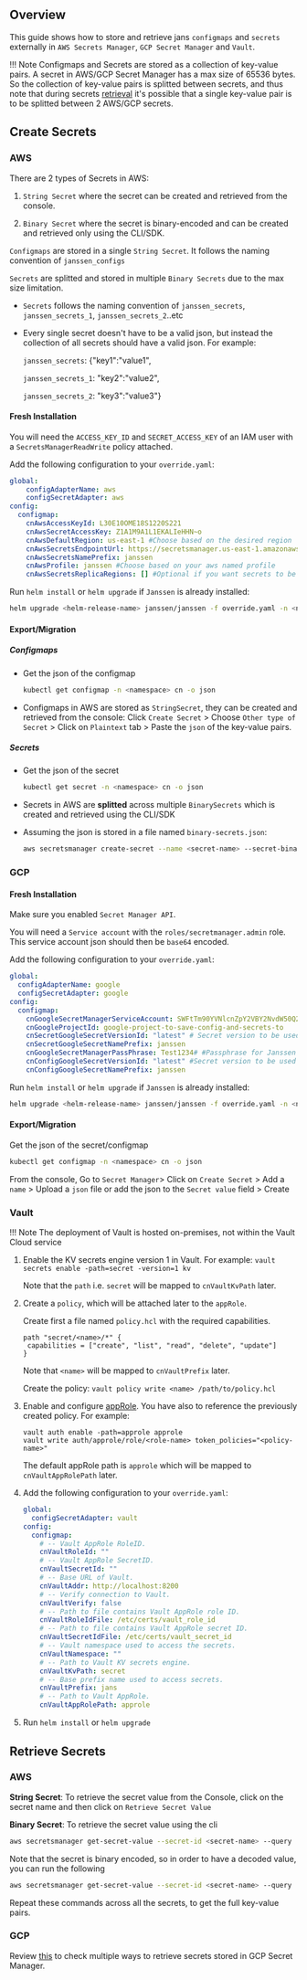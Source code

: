 ## Overview
   This guide shows how to store and retrieve jans `configmaps` and `secrets` externally in `AWS Secrets Manager`, `GCP Secret Manager` and `Vault`.  

!!! Note
    Configmaps and Secrets are stored as a collection of key-value pairs. A secret in AWS/GCP Secret Manager has a max size of 65536 bytes. So the collection of key-value pairs is splitted between secrets, and thus note that during secrets [retrieval](#retrieve-secrets-) it's possible that a single key-value pair is to be splitted between 2 AWS/GCP secrets.

##  Create Secrets

### AWS

There are 2 types of Secrets in AWS:

 1. `String Secret` where the secret can be created and retrieved from the console.

 2. `Binary Secret` where the secret is binary-encoded and can be created and retrieved only using the CLI/SDK.

`Configmaps` are stored in a single `String Secret`. It follows the naming convention of `janssen_configs`

`Secrets` are splitted and stored in multiple `Binary Secrets` due to the max size limitation.

 - `Secrets` follows the naming convention of `janssen_secrets`, `janssen_secrets_1`, `janssen_secrets_2`..etc
 
 - Every single secret doesn't have to be a valid json, but instead the collection of all secrets should have a valid json. For example: 

      `janssen_secrets`: {"key1":"value1",

      `janssen_secrets_1`: "key2":"value2",
      
      `janssen_secrets_2`: "key3":"value3"}




#### Fresh Installation

You will need the `ACCESS_KEY_ID` and `SECRET_ACCESS_KEY` of an IAM user with a `SecretsManagerReadWrite` policy attached.

Add the following configuration to your `override.yaml`:
```yaml
global:
    configAdapterName: aws
    configSecretAdapter: aws 
config:
  configmap:
    cnAwsAccessKeyId: L30E10OME18S1220S221
    cnAwsSecretAccessKey: Z1A1M9A1L1EKALIeHHN~o
    cnAwsDefaultRegion: us-east-1 #Choose based on the desired region
    cnAwsSecretsEndpointUrl: https://secretsmanager.us-east-1.amazonaws.com #Choose based on the desired region
    cnAwsSecretsNamePrefix: janssen
    cnAwsProfile: janssen #Choose based on your aws named profile 
    cnAwsSecretsReplicaRegions: [] #Optional if you want secrets to be replicated. [{"Region": "us-west-1"}, {"Region": "us-west-2"}]
```

Run `helm install` or `helm upgrade` if `Janssen` is already installed:
        
```bash
helm upgrade <helm-release-name> janssen/janssen -f override.yaml -n <namespace>
```

#### Export/Migration

##### Configmaps 
- Get the json of the configmap
  ```bash
  kubectl get configmap -n <namespace> cn -o json 
  ```

- Configmaps in AWS are stored as `StringSecret`, they can be created and retrieved from the console:
  Click `Create Secret` > Choose `Other type of Secret` > Click on `Plaintext` tab > Paste the `json` of the key-value pairs.

##### Secrets
- Get the json of the secret
  ```bash
  kubectl get secret -n <namespace> cn -o json 
  ```

- Secrets in AWS are **splitted** across multiple `BinarySecrets` which is created and retrieved using the CLI/SDK

- Assuming the json is stored in a file named `binary-secrets.json`:
  ```bash
  aws secretsmanager create-secret --name <secret-name> --secret-binary fileb://binary-secrets.json --region <secret-region>
  ```


### GCP 

#### Fresh Installation
Make sure you enabled `Secret Manager API`.

You will need a `Service account` with the `roles/secretmanager.admin` role. This service account json should then be `base64` encoded.

Add the following configuration to your `override.yaml`:
```yaml
global:
  configAdapterName: google
  configSecretAdapter: google 
config:
  configmap:
    cnGoogleSecretManagerServiceAccount: SWFtTm90YVNlcnZpY2VBY2NvdW50Q2hhbmdlTWV0b09uZQo= #base64 encoded service account json
    cnGoogleProjectId: google-project-to-save-config-and-secrets-to
    cnSecretGoogleSecretVersionId: "latest" # Secret version to be used for secret configuration. Defaults to latest and should normally always stay that way. 
    cnSecretGoogleSecretNamePrefix: janssen
    cnGoogleSecretManagerPassPhrase: Test1234# #Passphrase for Janssen secret in Google Secret Manager. Used for encrypting and decrypting data from Google's Secret Manager. 
    cnConfigGoogleSecretVersionId: "latest" #Secret version to be used for configuration. Defaults to latest and should normally always stay that way.
    cnConfigGoogleSecretNamePrefix: janssen
```    

Run `helm install` or `helm upgrade` if `Janssen` is already installed:
        
```bash
helm upgrade <helm-release-name> janssen/janssen -f override.yaml -n <namespace>
```


#### Export/Migration 


Get the json of the secret/configmap
```bash
kubectl get configmap -n <namespace> cn -o json 
```

From the console, Go to `Secret Manager`> Click on `Create Secret` > Add a `name` > Upload a `json` file or add the json to the `Secret value` field > Create

### Vault

!!! Note
    The deployment of Vault is hosted on-premises, not within the Vault Cloud service

1.  Enable the KV secrets engine version 1 in Vault. For example:
    `vault secrets enable -path=secret -version=1 kv`

    Note that the `path` i.e. `secret` will be mapped to `cnVaultKvPath` later.

2.  Create a `policy`, which will be attached later to the `appRole`.

    Create first a file named `policy.hcl` with the required capabilities.
    ```
    path "secret/<name>/*" {
     capabilities = ["create", "list", "read", "delete", "update"]
    }  
    ```

    Note that `<name>` will be mapped to `cnVaultPrefix` later.

    Create the policy:
    `vault policy write <name> /path/to/policy.hcl`


3.  Enable and configure [appRole](https://developer.hashicorp.com/vault/docs/auth/approle#configuration). You have also to reference the previously created policy. For example:
    ```
    vault auth enable -path=approle approle
    vault write auth/approle/role/<role-name> token_policies="<policy-name>"
    ```

    The default appRole path is `approle` which will be mapped to `cnVaultAppRolePath` later.

4.  Add the following configuration to your `override.yaml`:

    ```yaml
    global:
      configSecretAdapter: vault
    config:
      configmap:  
        # -- Vault AppRole RoleID.
        cnVaultRoleId: ""
        # -- Vault AppRole SecretID.
        cnVaultSecretId: ""
        # -- Base URL of Vault.
        cnVaultAddr: http://localhost:8200
        # -- Verify connection to Vault.
        cnVaultVerify: false
        # -- Path to file contains Vault AppRole role ID.
        cnVaultRoleIdFile: /etc/certs/vault_role_id
        # -- Path to file contains Vault AppRole secret ID.
        cnVaultSecretIdFile: /etc/certs/vault_secret_id
        # -- Vault namespace used to access the secrets.
        cnVaultNamespace: ""
        # -- Path to Vault KV secrets engine.
        cnVaultKvPath: secret
        # -- Base prefix name used to access secrets.
        cnVaultPrefix: jans
        # -- Path to Vault AppRole.
        cnVaultAppRolePath: approle
    ```
5.  Run `helm install` or `helm upgrade`

## Retrieve Secrets 
### AWS
**String Secret**: To retrieve the secret value from the Console, click on the secret name and then click on `Retrieve Secret Value`

**Binary Secret**: To retrieve the secret value using the cli
```bash
aws secretsmanager get-secret-value --secret-id <secret-name> --query 'SecretBinary' --output text --region <secret-region>
```

Note that the secret is binary encoded, so in order to have a decoded value, you can run the following
```bash
aws secretsmanager get-secret-value --secret-id <secret-name> --query 'SecretBinary' --output text --region <secret-region> | base64 --decode
```

Repeat these commands across all the secrets, to get the full key-value pairs.

### GCP 

Review [this](https://cloud.google.com/secret-manager/docs/access-secret-version#secretmanager-access-secret-version-console) to check multiple ways to retrieve secrets stored in GCP Secret Manager.
